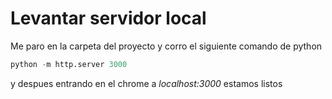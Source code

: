 # Levantar servidor local

Me paro en la carpeta del proyecto y corro el siguiente comando de python

```python
python -m http.server 3000
```

y despues entrando en el chrome a *localhost:3000* estamos listos

